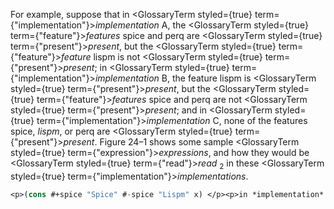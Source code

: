  



For example, suppose that in <GlossaryTerm styled={true} term={"implementation"}><i>implementation</i></GlossaryTerm> A, the <GlossaryTerm styled={true} term={"feature"}><i>features</i></GlossaryTerm> spice and perq are <GlossaryTerm styled={true} term={"present"}><i>present</i></GlossaryTerm>, but the <GlossaryTerm styled={true} term={"feature"}><i>feature</i></GlossaryTerm> lispm is not <GlossaryTerm styled={true} term={"present"}><i>present</i></GlossaryTerm>; in <GlossaryTerm styled={true} term={"implementation"}><i>implementation</i></GlossaryTerm> B, the feature lispm is <GlossaryTerm styled={true} term={"present"}><i>present</i></GlossaryTerm>, but the <GlossaryTerm styled={true} term={"feature"}><i>features</i></GlossaryTerm> spice and perq are not <GlossaryTerm styled={true} term={"present"}><i>present</i></GlossaryTerm>; and in <GlossaryTerm styled={true} term={"implementation"}><i>implementation</i></GlossaryTerm> C, none of the features spice, *lispm*, or perq are <GlossaryTerm styled={true} term={"present"}><i>present</i></GlossaryTerm>. Figure 24–1 shows some sample <GlossaryTerm styled={true} term={"expression"}><i>expressions</i></GlossaryTerm>, and how they would be <GlossaryTerm styled={true} term={"read"}><i>read</i></GlossaryTerm> <sub>2</sub> in these <GlossaryTerm styled={true} term={"implementation"}><i>implementations</i></GlossaryTerm>. 




```lisp title="Figure 24–1. Features examples"
<p>(cons #+spice "Spice" #-spice "Lispm" x) </p><p>in *implementation* A *. . .* (CONS "Spice" X) </p><p>in *implementation* B *. . .* (CONS "Lispm" X) </p><p>in *implementation* C *. . .* (CONS "Lispm" X) </p><p>(cons #+spice "Spice" #+LispM "Lispm" x) </p><p>in *implementation* A *. . .* (CONS "Spice" X) </p><p>in *implementation* B *. . .* (CONS "Lispm" X) </p><p>in *implementation* C *. . .* (CONS X) </p><p>(setq a ’(1 2 #+perq 43 #+(not perq) 27)) </p><p>in *implementation* A *. . .* (SETQ A ’(1 2 43)) </p><p>in *implementation* B *. . .* (SETQ A ’(1 2 27)) </p><p>in *implementation* C *. . .* (SETQ A ’(1 2 27)) </p><p>(let ((a 3) #+(or spice lispm) (b 3)) (foo a)) </p><p>in *implementation* A *. . .* (LET ((A 3) (B 3)) (FOO A)) </p><p>in *implementation* B *. . .* (LET ((A 3) (B 3)) (FOO A)) </p><p>in *implementation* C *. . .* (LET ((A 3)) (FOO A)) </p><p>(cons #+Lispm "#+Spice" #+Spice "foo" #-(or Lispm Spice) 7 x) </p><p>in *implementation* A *. . .* (CONS "foo" X) </p><p>in *implementation* B *. . .* (CONS "#+Spice" X) </p><p>in *implementation* C *. . .* (CONS 7 X)</p>
```
 







 



 




